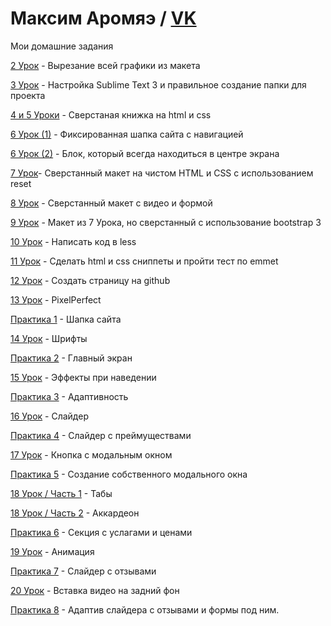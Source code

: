 

# Максим Аромяэ / [VK](https://vk.com/m.aromae)
Мои домашние задания


[2 Урок](https://github.com/makcarom/makcarom.github.io/tree/master/lesson_02) - Вырезание всей графики из макета


[3 Урок](https://github.com/makcarom/makcarom.github.io/tree/master/lessons_03) - Настройка Sublime Text 3 и правильное создание папки для проекта


[4 и 5 Уроки](makcarom.github.io/lessons_04_05) - Сверстаная книжка на html и css


[6 Урок (1)](makcarom.github.io/lesson_06.1) - Фиксированная шапка сайта с навигацией


[6 Урок (2)](makcarom.github.io/lesson_06.2) - Блок, который всегда находиться в центре экрана


[7 Урок](makcarom.github.io/lesson_07)- Сверстанный макет на чистом HTML и CSS с использованием reset


[8 Урок](makcarom.github.io/lesson_08) - Сверстанный макет с видео и формой


[9 Урок](makcarom.github.io/lesson_09) - Макет из 7 Урока, но сверстанный с использование bootstrap 3


[10 Урок](https://github.com/makcarom/makcarom.github.io/tree/master/lesson_10) - Написать код в less


[11 Урок](https://github.com/makcarom/makcarom.github.io/tree/master/lesson_11) - Сделать html и css сниппеты и пройти тест по emmet


[12 Урок](#) - Создать страницу на github


[13 Урок](makcarom.github.io/lesson_13) - PixelPerfect


[Практика 1](makcarom.github.io/lesson_14) - Шапка сайта


[14 Урок](makcarom.github.io/lesson_14.1) - Шрифты


[Практика 2](makcarom.github.io/lesson_15) - Главный экран


[15 Урок](makcarom.github.io/lesson_15.1) - Эффекты при наведении


[Практика 3](makcarom.github.io/lesson_16) - Адаптивность


[16 Урок](makcarom.github.io/lesson_16.1) - Слайдер


[Практика 4](makcarom.github.io/lesson_17) - Слайдер с преймуществами


[17 Урок](makcarom.github.io/lesson_17.1) - Кнопка с модальным окном


[Практика 5](makcarom.github.io/lesson_18) - Создание собственного модального окна


[18 Урок / Часть 1](makcarom.github.io/lesson_18.2) - Табы


[18 Урок / Часть 2](makcarom.github.io/lesson_18.1) - Аккардеон



[Практика 6](makcarom.github.io/lesson_19) - Секция с услагами и ценами


[19 Урок](makcarom.github.io/lesson_19.1) - Анимация


[Практика 7](makcarom.github.io/lesson_20) - Слайдер с отзывами


[20 Урок](makcarom.github.io/lesson_20.1) - Вставка видео на задний фон


[Практика 8](makcarom.github.io/lesson_21) - Адаптив слайдера с отзывами и формы под ним.
